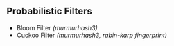 ## Probabilistic Filters

* Bloom Filter *(murmurhash3)*
* Cuckoo Filter *(murmurhash3, rabin-karp fingerprint)*
